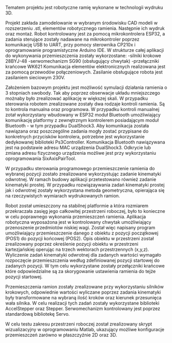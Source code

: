 Tematem projektu jest robotyczne ramię wykonane w technologii wydruku 3D. 

Projekt zakłada zamodelowanie w wybranym środowisku CAD modeli w rozszerzeniu .stl, elementów robotycznego ramienia. Następnie ich wydruk oraz montaż.
Robot kontrolowany jest za pomocą mikrokontrolera ESP32, a zadania sterujące zostały nadawane na mikrokontroler poprzez komunikację USB to UART, przy pomocy sterownika CP210x i oprogramowanie programistyczne Arduino IDE. W strukturze całej aplikacji do wykonywania przemieszczenia zostały wykorzostane: 
-silniki krokowe 28BYJ-48
-serwomechanizm SG90 (obsługujący chwytak)
-przełączniki krańcowe WK621
Komunikacja elementów elektronicznych realizowana jest za pomocą przewodów połączeniowych. Zasilanie obsługujące robota jest zasilaniem sieciowym 230V.

Założeniem bazowym projektu jest możliwość symulacji działania ramienia o 3 stopniach swobody. Tak aby poprzez obserwacje układu mniejszczego możnaby było zrealizować aplikację w większej skali.
W przypadku sterowania robotem zrealizowane zostały dwa rodzaje kontroli ramienia. Są to kontrola manualna oraz programowa.
W przypadku kontroli manualnej zotał wykorzystany wbudowany w ESP32 moduł Bluetooth umożliwiający komunikację platformy z zewnętrznym kontrolerem posiadającym moduł Bluetooth - w tym przypadku DualShock3.
Aby komunikacja została nawiązana oraz poszczególne zadania mogły zostać przypisane do konkretnych przycisków kontrolera, potrzebne jest wykorzystanie dedykowanej biblioteki Ps3Controller. Komunikacja Bluetooth nawiązywana jest na podstawie adresu MAC urządzenia DualShock3. Odkrycie lub zmiana adresu fizycznego urządzenia możliwe jest przy wykorzystaniu oprogramowania SixAxisPairTool.


W przypadku sterowania programowego przemieszczenie ramienia do wybranej pozycji zostało zrealizowane wykorzystując zadanie kinematyki odwrotnej.
W ramach budowy aplikacji przetestowano również zadanie kinematyki prostej. W przypadku rozwiązaywania zadań kinematyki prostej jak i odwrotnej zostały wykorzystana metoda geometryczna, opierająca się na rzeczywistych wymiarach wydrukowanych ramion.

Robot został umieszczony na stabilnej platformie a która rozmiarem przekraczała zasięg jego całkowitej przestrzeni roboczej, było to konieczne w celu poprawnego wykonania przemieszczeń ramienia.
Aplikacja robotyczna wyposażona jest w kontrolowany chwytak umożliwiający przenoszenie przedmiotów niskiej wagi. Został więc napisany program umożliwiający przemieszczenie danego z obiektu z pozycji początkowej (POS1) do pozycji końcowej (POS2).
Opis obiektu w przestrzeni został zrealizowany poprzez określenie pozycji obiektu w przestrzeni kartezjańskiej operując na trzech wektorach przestrzennych (x,y,z).
Wyliczenie zadań kinematyki odwrotnej dla zadanych wartości wymagało rozpoczęcie przemieszczenia według zdefiniowanej pozycji startowej do zadanych pozycji. W tym celu wykorzystane zostały przełączniki krańcowe które odpowiedzialne są za skorygowanie ustawienia ramienia do tejże pozycji startowej.

Przemieszczenia ramion zostały zrealizowane przy wykorzystaniu silników krokowych, odpowiednie wartości wyliczane poprzez zadania kinematyki były transformowane na wybraną ilość kroków oraz kierunek przesunięca wała silnika.
W celu realizacji tych zadań zostały wykorzystane biblioteki AccelStepper oraz Stepper. Serwomechanizm kontrolowany jest poprzez standardową bibliotekę Servo.

W celu testu zakresu przestrzeni roboczej został zrealizowany skrypt wizualizacyjny w oprogramowaniu Matlab, ukazujący możliwe konfiguracje przemieszczeń zarówno w płaszczyźnie 2D oraz 3D.
 
